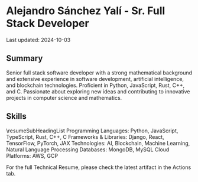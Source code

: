# Alejandro Sánchez Yalí - Sr. Full Stack Developer

Last updated: 2024-10-03

## Summary
Senior full stack software developer with a strong mathematical background and extensive experience in software development, artificial intelligence, and blockchain technologies. Proficient in Python, JavaScript, Rust, C++, and C. Passionate about exploring new ideas and contributing to innovative projects in computer science and mathematics.


## Skills
\resumeSubHeadingList
Programming Languages: Python, JavaScript, TypeScript, Rust, C++, C
Frameworks \& Libraries: Django, React, TensorFlow, PyTorch, JAX
Technologies: AI, Blockchain, Machine Learning, Natural Language Processing
Databases: MongoDB, MySQL
Cloud Platforms: AWS, GCP

For the full Technical Resume, please check the latest artifact in the Actions tab.
